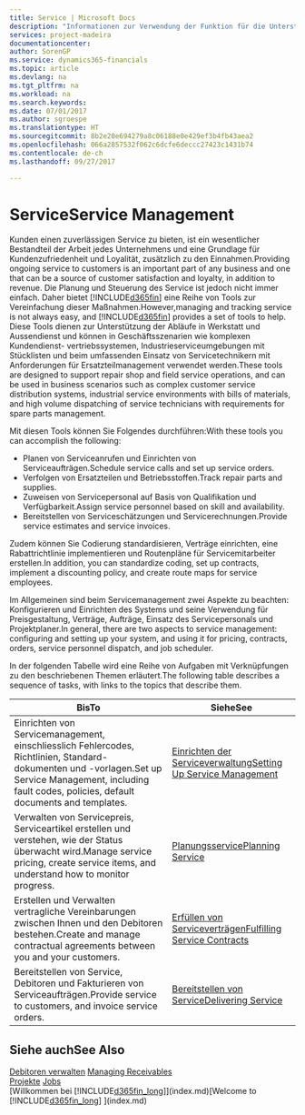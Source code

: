 ```yaml
---
title: Service | Microsoft Docs
description: "Informationen zur Verwendung der Funktion für die Unterstützung der Arbeitsgänge Werkstatt und Service."
services: project-madeira
documentationcenter: 
author: SorenGP
ms.service: dynamics365-financials
ms.topic: article
ms.devlang: na
ms.tgt_pltfrm: na
ms.workload: na
ms.search.keywords: 
ms.date: 07/01/2017
ms.author: sgroespe
ms.translationtype: HT
ms.sourcegitcommit: 8b2e20e694279a8c06188e0e429ef3b4fb43aea2
ms.openlocfilehash: 066a2857532f062c6dcfe6deccc27423c1431b74
ms.contentlocale: de-ch
ms.lasthandoff: 09/27/2017

---
```

# <a name="service-management"></a><span data-ttu-id="519bf-103">Service</span><span class="sxs-lookup"><span data-stu-id="519bf-103">Service Management</span></span>
<span data-ttu-id="519bf-104">Kunden einen zuverlässigen Service zu bieten, ist ein wesentlicher Bestandteil der Arbeit jedes Unternehmens und eine Grundlage für Kundenzufriedenheit und Loyalität, zusätzlich zu den Einnahmen.</span><span class="sxs-lookup"><span data-stu-id="519bf-104">Providing ongoing service to customers is an important part of any business and one that can be a source of customer satisfaction and loyalty, in addition to revenue.</span></span> <span data-ttu-id="519bf-105">Die Planung und Steuerung des Service ist jedoch nicht immer einfach. Daher bietet [!INCLUDE[d365fin](includes/d365fin_md.md)] eine Reihe von Tools zur Vereinfachung dieser Maßnahmen.</span><span class="sxs-lookup"><span data-stu-id="519bf-105">However,managing and tracking service is not always easy, and [!INCLUDE[d365fin](includes/d365fin_md.md)] provides a set of tools to help.</span></span> <span data-ttu-id="519bf-106">Diese Tools dienen zur Unterstützung der Abläufe in Werkstatt und Aussendienst und können in Geschäftsszenarien wie komplexen Kundendienst- vertriebssystemen, Industrieserviceumgebungen mit Stücklisten und beim umfassenden Einsatz von Servicetechnikern mit Anforderungen für Ersatzteilmanagement verwendet werden.</span><span class="sxs-lookup"><span data-stu-id="519bf-106">These tools are designed to support repair shop and field service operations, and can be used in business scenarios such as complex customer service distribution systems, industrial service environments with bills of materials, and high volume dispatching of service technicians with requirements for spare parts management.</span></span>  

 <span data-ttu-id="519bf-107">Mit diesen Tools können Sie Folgendes durchführen:</span><span class="sxs-lookup"><span data-stu-id="519bf-107">With these tools you can accomplish the following:</span></span>  

* <span data-ttu-id="519bf-108">Planen von Serviceanrufen und Einrichten von Serviceaufträgen.</span><span class="sxs-lookup"><span data-stu-id="519bf-108">Schedule service calls and set up service orders.</span></span>  
* <span data-ttu-id="519bf-109">Verfolgen von Ersatzteilen und Betriebsstoffen.</span><span class="sxs-lookup"><span data-stu-id="519bf-109">Track repair parts and supplies.</span></span>  
* <span data-ttu-id="519bf-110">Zuweisen von Servicepersonal auf Basis von Qualifikation und Verfügbarkeit.</span><span class="sxs-lookup"><span data-stu-id="519bf-110">Assign service personnel based on skill and availability.</span></span>  
* <span data-ttu-id="519bf-111">Bereitstellen von Serviceschätzungen und Servicerechnungen.</span><span class="sxs-lookup"><span data-stu-id="519bf-111">Provide service estimates and service invoices.</span></span>  

<span data-ttu-id="519bf-112">Zudem können Sie Codierung standardisieren, Verträge einrichten, eine Rabattrichtlinie implementieren und Routenpläne für Servicemitarbeiter erstellen.</span><span class="sxs-lookup"><span data-stu-id="519bf-112">In addition, you can standardize coding, set up contracts, implement a discounting policy, and create route maps for service employees.</span></span>  

<span data-ttu-id="519bf-113">Im Allgemeinen sind beim Servicemanagement zwei Aspekte zu beachten: Konfigurieren und Einrichten des Systems und seine Verwendung für Preisgestaltung, Verträge, Aufträge, Einsatz des Servicepersonals und Projektplaner.</span><span class="sxs-lookup"><span data-stu-id="519bf-113">In general, there are two aspects to service management: configuring and setting up your system, and using it for pricing, contracts, orders, service personnel dispatch, and job scheduler.</span></span>  

<span data-ttu-id="519bf-114">In der folgenden Tabelle wird eine Reihe von Aufgaben mit Verknüpfungen zu den beschriebenen Themen erläutert.</span><span class="sxs-lookup"><span data-stu-id="519bf-114">The following table describes a sequence of tasks, with links to the topics that describe them.</span></span>   

|<span data-ttu-id="519bf-115">**Bis**</span><span class="sxs-lookup"><span data-stu-id="519bf-115">**To**</span></span>|<span data-ttu-id="519bf-116">**Siehe**</span><span class="sxs-lookup"><span data-stu-id="519bf-116">**See**</span></span>|  
|------------|-------------|  
|<span data-ttu-id="519bf-117">Einrichten von Servicemanagement, einschliesslich Fehlercodes, Richtlinien, Standard- dokumenten und -vorlagen.</span><span class="sxs-lookup"><span data-stu-id="519bf-117">Set up Service Management, including fault codes, policies, default documents and templates.</span></span>|[<span data-ttu-id="519bf-118">Einrichten der Serviceverwaltung</span><span class="sxs-lookup"><span data-stu-id="519bf-118">Setting Up Service Management</span></span>](service-setup-service.md)|  
|<span data-ttu-id="519bf-119">Verwalten von Servicepreis, Serviceartikel erstellen und verstehen, wie der Status überwacht wird.</span><span class="sxs-lookup"><span data-stu-id="519bf-119">Manage service pricing, create service items, and understand how to monitor progress.</span></span>|[<span data-ttu-id="519bf-120">Planungsservice</span><span class="sxs-lookup"><span data-stu-id="519bf-120">Planning Service</span></span>](service-plan-service.md)|  
|<span data-ttu-id="519bf-121">Erstellen und Verwalten vertragliche Vereinbarungen zwischen Ihnen und den Debitoren bestehen.</span><span class="sxs-lookup"><span data-stu-id="519bf-121">Create and manage contractual agreements between you and your customers.</span></span>|[<span data-ttu-id="519bf-122">Erfüllen von Serviceverträgen</span><span class="sxs-lookup"><span data-stu-id="519bf-122">Fulfilling Service Contracts</span></span>](service-fulfill-service-contracts.md)|  
|<span data-ttu-id="519bf-123">Bereitstellen von Service, Debitoren und Fakturieren von Serviceaufträgen.</span><span class="sxs-lookup"><span data-stu-id="519bf-123">Provide service to customers, and invoice service orders.</span></span>|[<span data-ttu-id="519bf-124">Bereitstellen von Service</span><span class="sxs-lookup"><span data-stu-id="519bf-124">Delivering Service</span></span>](service-deliver-service.md)|  

## <a name="see-also"></a><span data-ttu-id="519bf-125">Siehe auch</span><span class="sxs-lookup"><span data-stu-id="519bf-125">See Also</span></span>  
<span data-ttu-id="519bf-126">[Debitoren verwalten](receivables-manage-receivables.md) </span><span class="sxs-lookup"><span data-stu-id="519bf-126">[Managing Receivables](receivables-manage-receivables.md) </span></span>  
<span data-ttu-id="519bf-127">[Projekte](projects-how-create-jobs.md) </span><span class="sxs-lookup"><span data-stu-id="519bf-127">[Jobs](projects-how-create-jobs.md) </span></span>  
<span data-ttu-id="519bf-128">[Willkommen bei [!INCLUDE[d365fin_long](includes/d365fin_long_md.md)]](index.md)</span><span class="sxs-lookup"><span data-stu-id="519bf-128">[Welcome to [!INCLUDE[d365fin_long](includes/d365fin_long_md.md)] ](index.md)</span></span>

